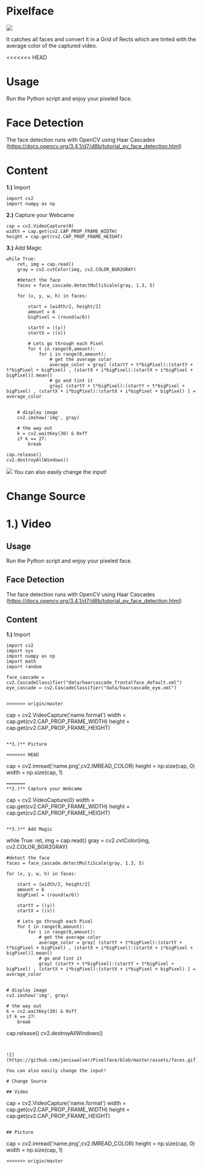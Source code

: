 
# Pixelface

![](https://github.com/janiswalser/Pixelface/blob/master/assets/face.gif)

It catches all faces and convert it in a Grid of Rects which are tinted with the average color of the captured video.

<<<<<<< HEAD
# Usage
Run the Python script and enjoy your pixeled face. 


# Face Detection

The face detection runs with OpenCV using Haar Cascades (https://docs.opencv.org/3.4.1/d7/d8b/tutorial_py_face_detection.html)

# Content

**1.)** Import

```
import cv2
import numpy as np
```

**2.)** Capture your Webcame

```
cap = cv2.VideoCapture(0)
width = cap.get(cv2.CAP_PROP_FRAME_WIDTH)
height = cap.get(cv2.CAP_PROP_FRAME_HEIGHT)
```

**3.)** Add Magic

```
while True:
	ret, img = cap.read()
	gray = cv2.cvtColor(img, cv2.COLOR_BGR2GRAY)

	#detect the face
	faces = face_cascade.detectMultiScale(gray, 1.3, 5)

	for (x, y, w, h) in faces:
		
		start = [width/2, height/2]
		amount = 6
		bigPixel = (round(w/6))
		
		startY = ((y))
 		startX = ((x))

 		# Lets go through each Pixel 
		for t in range(0,amount):
	 		for i in range(0,amount):
	 			# get the average color
				average_color = gray[ (startY + t*bigPixel):(startY + t*bigPixel + bigPixel) , (startX + i*bigPixel):(startX + i*bigPixel + bigPixel)].mean()
				# go and tint it
				gray[ (startY + t*bigPixel):(startY + t*bigPixel + bigPixel) , (startX + i*bigPixel):(startX + i*bigPixel + bigPixel) ] = average_color


	# display image 
	cv2.imshow('img', gray)

	# the way out 
	k = cv2.waitKey(30) & 0xff
	if k == 27:
		break

cap.release()
cv2.destroyAllWindows()
```


![](https://github.com/janiswalser/Pixelface/blob/master/assets/face.gif)
You can also easily change the input!

# Change Source

**1.)** Video
=======
## Usage
Run the Python script and enjoy your pixeled face. 


## Face Detection

The face detection runs with OpenCV using Haar Cascades (https://docs.opencv.org/3.4.1/d7/d8b/tutorial_py_face_detection.html)

## Content

**1.)** Import

```
import cv2
import sys
import numpy as np
import math
import random

face_cascade = cv2.CascadeClassifier("data/haarcascade_frontalface_default.xml")
eye_cascade = cv2.CascadeClassifier("data/haarcascade_eye.xml")


>>>>>>> origin/master

```
cap = cv2.VideoCapture('name.format')
width = cap.get(cv2.CAP_PROP_FRAME_WIDTH)
height = cap.get(cv2.CAP_PROP_FRAME_HEIGHT)
```

**3.)** Picture

<<<<<<< HEAD
```
cap = cv2.imread('name.png',cv2.IMREAD_COLOR)
height = np.size(cap, 0)
width = np.size(cap, 1)
```
=======
**2.)** Capture your Webcame

```
cap = cv2.VideoCapture(0)
width = cap.get(cv2.CAP_PROP_FRAME_WIDTH)
height = cap.get(cv2.CAP_PROP_FRAME_HEIGHT)
```

**3.)** Add Magic

```
while True:
	ret, img = cap.read()
	gray = cv2.cvtColor(img, cv2.COLOR_BGR2GRAY)

	#detect the face
	faces = face_cascade.detectMultiScale(gray, 1.3, 5)

	for (x, y, w, h) in faces:
		
		start = [width/2, height/2]
		amount = 6
		bigPixel = (round(w/6))
		
		startY = ((y))
 		startX = ((x))

 		# Lets go through each Pixel 
		for t in range(0,amount):
	 		for i in range(0,amount):
	 			# get the average color
				average_color = gray[ (startY + t*bigPixel):(startY + t*bigPixel + bigPixel) , (startX + i*bigPixel):(startX + i*bigPixel + bigPixel)].mean()
				# go and tint it
				gray[ (startY + t*bigPixel):(startY + t*bigPixel + bigPixel) , (startX + i*bigPixel):(startX + i*bigPixel + bigPixel) ] = average_color


	# display image 
	cv2.imshow('img', gray)

	# the way out 
	k = cv2.waitKey(30) & 0xff
	if k == 27:
		break

cap.release()
cv2.destroyAllWindows()
```


![](https://github.com/janiswalser/Pixelface/blob/master/assets/faces.gif)

You can also easily change the input!

# Change Source

## Video

```
cap = cv2.VideoCapture('name.format')
width = cap.get(cv2.CAP_PROP_FRAME_WIDTH)
height = cap.get(cv2.CAP_PROP_FRAME_HEIGHT)
```

## Picture

```
cap = cv2.imread('name.png',cv2.IMREAD_COLOR)
height = np.size(cap, 0)
width = np.size(cap, 1)
```
>>>>>>> origin/master

